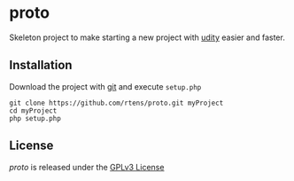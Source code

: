 # proto

Skeleton project to make starting a new project with [udity] easier and faster.

[udity]: https://github.com/rtens/udity

## Installation ##
    
Download the project with [git] and execute `setup.php`

    git clone https://github.com/rtens/proto.git myProject
    cd myProject
    php setup.php

[git]: https://git-scm.com/

## License

*proto* is released under the [GPLv3 License](https://www.gnu.org/licenses/gpl-3.0.html)
